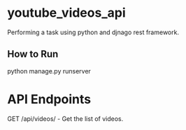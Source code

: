# youtube_videos_api
Performing a task using  python and djnago rest framework.
## How to Run
python manage.py runserver

# API Endpoints
GET /api/videos/ - Get the list of videos.
